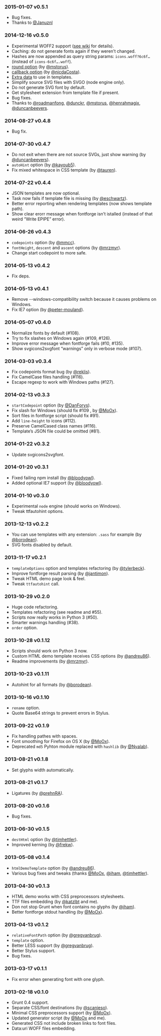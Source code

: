 ### 2015-01-07 v0.5.1

* Bug fixes.
* Thanks to [@Januznl](https://github.com/Januznl)

### 2014-12-16 v0.5.0

* Experimental WOFF2 support ([see wiki](https://github.com/sapegin/grunt-webfont/wiki/WOFF2-support) for details).
* Caching: do not generate fonts again if they weren’t changed.
* Hashes are now appended as query string params: `icons.woff?6c6f…` (instead of `icons-6c6f….woff`).
* [round option](https://github.com/sapegin/grunt-webfont#round) (by [@mstorus](https://github.com/mstorus)).
* [callback option](https://github.com/sapegin/grunt-webfont#callback) (by [@nicdaCosta](https://github.com/nicdaCosta)).
* [Extra data](https://github.com/sapegin/grunt-webfont#template) to use in templates.
* Simplify source SVG files with SVGO (node engine only).
* Do not generate SVG font by default.
* Get stylesheet extension from template file if present.
* Bug fixes.
* Thanks to [@roadmanfong](https://github.com/roadmanfong), [@dunckr](https://github.com/dunckr), [@mstorus](https://github.com/mstorus), [@henrahmagix](https://github.com/henrahmagix), [@duncanbeevers](https://github.com/duncanbeevers).

### 2014-08-27 v0.4.8

* Bug fix.

### 2014-07-30 v0.4.7

* Do not exit when there are not source SVGs, just show warning (by [@duncanbeevers](https://github.com/duncanbeevers)).
* `autoHint` option (by [@kayoub5](https://github.com/kayoub5)).
* Fix mixed whitespace in CSS template (by [@tauren](https://github.com/tauren)).

### 2014-07-22 v0.4.4

* JSON templates are now optional.
* Task now fails if template file is missing (by [@eschwartz](https://github.com/eschwartz)).
* Better error reporting when rendering templates (now shows template path).
* Show clear erorr message when fontforge isn’t istalled (instead of that weird “Write EPIPE” error).

### 2014-06-26 v0.4.3

* `codepoints` option (by [@mmcc](https://github.com/mmcc)).
* `fontHeight`, `descent` and `ascent` options (by [@mrzmyr](https://github.com/mrzmyr)).
* Change start codepoint to more safe.

### 2014-05-13 v0.4.2

* Fix deps.

### 2014-05-13 v0.4.1

* Remove --windows-compatibility switch because it causes problems on Windows.
* Fix IE7 option (by [@peter-mouland](https://github.com/peter-mouland)).

### 2014-05-07 v0.4.0

* Normalize fonts by default (#108).
* Try to fix slashes on Windows again (#109, #126).
* Improve error message when fontforge fails (#10, #135).
* Show svgicons2svgfont “warnings” only in verbose mode (#107).

### 2014-03-03 v0.3.4

* Fix codepoints format bug (by [@reklis](https://github.com/reklis)).
* Fix CamelCase files handling (#116).
* Escape regexp to work with Windows paths (#127).

### 2014-02-13 v0.3.3

* `startCodepoint` option (by [@DanForys](https://github.com/DanForys)).
* Fix slash for Windows (should fix #109 , by [@MoOx](https://github.com/MoOx)).
* Sort files in fontforge script (should fix #91).
* Add `line-height` to icons (#112).
* Preserve CamelCased class names (#116).
* Template’s JSON file could be omitted (#81).

### 2014-01-22 v0.3.2

* Update svgicons2svgfont.

### 2014-01-20 v0.3.1

* Fixed failing npm install (by [@bloodyowl](https://github.com/bloodyowl)).
* Added optional IE7 support (by [@bloodyowl](https://github.com/bloodyowl)).

### 2014-01-10 v0.3.0

* Experimental `node` engine (should works on Windows).
* Tweak ttfautohint options.

### 2013-12-13 v0.2.2

* You can use templates with any extension: `.sass` for example (by [@borodean](https://github.com/borodean)).
* SVG fonts disabled by default.

### 2013-11-17 v0.2.1

* `templateOptions` option and templates refactoring (by [@tylerbeck](https://github.com/tylerbeck)).
* Improve fontforge result parsing (by [@jantimon](https://github.com/jantimon)).
* Tweak HTML demo page look & feel.
* Tweak `ttfautohint` call.

### 2013-10-29 v0.2.0

* Huge code refactoring.
* Templates refactoring (see readme and #55).
* Scripts now really works in Python 3 (#50).
* Smarter warnings handling (#38).
* `order` option.

### 2013-10-28 v0.1.12

* Scripts should work on Python 3 now.
* Custom HTML demo template receives CSS options (by [@andreu86](https://github.com/andreu86)).
* Readme improvements (by [@mrzmyr](https://github.com/mrzmyr)).

### 2013-10-23 v0.1.11

* Autohint for all formats (by [@borodean](https://github.com/borodean)).

### 2013-10-16 v0.1.10

* `rename` option.
* Quote Base64 strings to prevent errors in Stylus.

### 2013-09-22 v0.1.9

* Fix handling pathes with spaces.
* Font smoothing for Firefox on OS X (by [@MoOx](https://github.com/MoOx)).
* Deprecated `md5` Pyhton module replaced with `hashlib` (by [@Nyalab](https://github.com/Nyalab)).

### 2013-08-21 v0.1.8

* Set glyphs width automatically.

### 2013-08-21 v0.1.7

* Ligatures (by [@prehnRA](https://github.com/prehnRA)).

### 2013-08-20 v0.1.6

* Bug fixes.

### 2013-06-30 v0.1.5

* `destHtml` option (by [@timhettler](https://github.com/timhettler)).
* Improved kerning (by [@frekw](https://github.com/frekw)).

### 2013-05-08 v0.1.4

* `htmlDemoTemplate` option (by [@andreu86](https://github.com/andreu86)).
* Various bug fixes and tweaks (thanks [@MoOx](https://github.com/MoOx), [@iham](https://github.com/iham), [@timhettler](https://github.com/timhettler)).

### 2013-04-30 v0.1.3

* HTML demo works with CSS preprocessors stylesheets.
* TTF files embedding (by [@katzlbt](https://github.com/katzlbt) and me).
* Don not stop Grunt when font contains no glyphs (by [@iham](https://github.com/iham)).
* Better fontforge stdout handling (by [@MoOx](https://github.com/MoOx)).

### 2013-04-13 v0.1.2

* `relativeFontPath` option (by [@gregvanbrug](https://github.com/gregvanbrug)).
* `template` option.
* Better LESS support (by [@gregvanbrug](https://github.com/gregvanbrug)).
* Better Stylus support.
* Bug fixes.

### 2013-03-17 v0.1.1

* Fix error when generating font with one glyph.

### 2013-02-18 v0.1.0

* Grunt 0.4 support.
* Separate CSS/font destinations (by [@scanieso](https://github.com/scanieso)).
* Minimal CSS preprocessors support (by [@MoOx](https://github.com/MoOx)).
* Updated generator script (by [@MoOx](https://github.com/MoOx) and me).
* Generated CSS not include broken links to font files.
* Data:uri WOFF files embedding.
